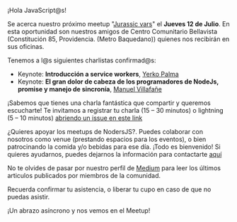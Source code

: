 ¡Hola JavaScript@s!

Se acerca nuestro próximo meetup "[Jurassic vars](https://www.meetup.com/es/NodersJS/events/snrpwpyxkbqb/)"  el **Jueves 12 de Julio**. En esta oportunidad son nuestros amigos de Centro Comunitario Bellavista (Constitución 85, Providencia. (Metro Baquedano)) quienes nos recibirán en sus oficinas.

Tenemos a l@s siguientes charlistas confirmad@s:

- Keynote: **Introducción a service workers**, [Yerko Palma](https://github.com/YerkoPalma)
- Keynote: **El gran dolor de cabeza de los programadores de NodeJs, promise y manejo de sincronía**, [Manuel Villafañe](https://github.com/aljvilla)

¡Sabemos que tienes una charla fantástica que compartir y queremos escucharte! Te invitamos a registrar tu charla (15 – 30 minutos) o lightning (5 – 10 minutos) [abriendo un issue en este link](https://github.com/Noders/Meetups/issues/new)

¿Quieres apoyar los meetups de NodersJS?. Puedes colaborar con nosotros como venue (prestando espacios para los eventos), o bien patrocinando la comida y/o bebidas para ese día. ¡Todo es bienvenido! Si quieres ayudarnos, puedes dejarnos la información para contactarte [aquí](https://github.com/Noders/Meetups/issues/new) 

No te olvides de pasar por nuestro perfil de [Medium](https://medium.com/noders) para leer los últimos articulos publicados por miembros de la comunidad.

Recuerda confirmar tu asistencia, o liberar tu cupo en caso de que no puedas asistir.

¡Un abrazo asíncrono y nos vemos en el Meetup!
